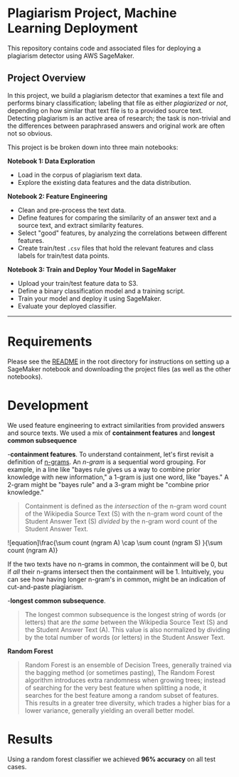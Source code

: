 # Plagiarism Project, Machine Learning Deployment

This repository contains code and associated files for deploying a plagiarism detector using AWS SageMaker.

## Project Overview

In this project, we build a plagiarism detector that examines a text file and performs binary classification; labeling that file as either *plagiarized* or *not*, depending on how similar that text file is to a provided source text. Detecting plagiarism is an active area of research; the task is non-trivial and the differences between paraphrased answers and original work are often not so obvious.

This project is be broken down into three main notebooks:

**Notebook 1: Data Exploration**
* Load in the corpus of plagiarism text data.
* Explore the existing data features and the data distribution.

**Notebook 2: Feature Engineering**

* Clean and pre-process the text data.
* Define features for comparing the similarity of an answer text and a source text, and extract similarity features.
* Select "good" features, by analyzing the correlations between different features.
* Create train/test `.csv` files that hold the relevant features and class labels for train/test data points.

**Notebook 3: Train and Deploy Your Model in SageMaker**

* Upload your train/test feature data to S3.
* Define a binary classification model and a training script.
* Train your model and deploy it using SageMaker.
* Evaluate your deployed classifier.

---

# Requirements

Please see the [README](https://github.com/udacity/ML_SageMaker_Studies/tree/master/README.md) in the root directory for instructions on setting up a SageMaker notebook and downloading the project files (as well as the other notebooks).

# Development

We used feature engineering to extract similarities from provided answers and source texts. We used a mix of **containment features** and **longest common subsequence**

-**containment features**. To understand containment, let's first revisit a definition of [n-grams](https://en.wikipedia.org/wiki/N-gram). An *n-gram* is a sequential word grouping. For example, in a line like "bayes rule gives us a way to combine prior knowledge with new information," a 1-gram is just one word, like "bayes." A 2-gram might be "bayes rule" and a 3-gram might be "combine prior knowledge."

> Containment is defined as the *intersection* of the n-gram word count of the Wikipedia Source Text (S) with the n-gram word count of the Student  Answer Text (S) *divided* by the n-gram word count of the Student Answer Text.

![equation]\frac{\sum count (ngram A)  \cap \sum count (ngram S) }{\sum count (ngram A)}

If the two texts have no n-grams in common, the containment will be 0, but if _all_ their n-grams intersect then the containment will be 1. Intuitively, you can see how having longer n-gram's in common, might be an indication of cut-and-paste plagiarism.

-**longest common subsequence**.

> The longest common subsequence is the longest string of words (or letters) that are *the same* between the Wikipedia Source Text (S) and the Student Answer Text (A). This value is also normalized by dividing by the total number of words (or letters) in the  Student Answer Text.

**Random Forest**

> Random Forest is an ensemble of Decision Trees, generally trained via the bagging method (or sometimes pasting),
> The Random Forest algorithm introduces extra randomness when growing trees; instead of searching for the very best feature when splitting a node, it searches for the best feature among a random subset of features. This results in a greater tree diversity, which  trades a higher bias for a lower variance, generally yielding an overall better model.

# Results
Using a random forest classifier we achieved **96% accuracy** on all test cases.
